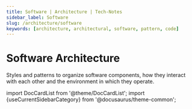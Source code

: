 ```yaml
---
title: Software | Architecture | Tech-Notes
sidebar_label: Software
slug: /architecture/software
keywords: [architecture, architectural, software, pattern, code]
---
```


# Software Architecture

Styles and patterns to organize software components, how they interact with each other and the environment in which they operate.

import DocCardList from '@theme/DocCardList';
import {useCurrentSidebarCategory} from '@docusaurus/theme-common';

<DocCardList items={useCurrentSidebarCategory().items}/>
